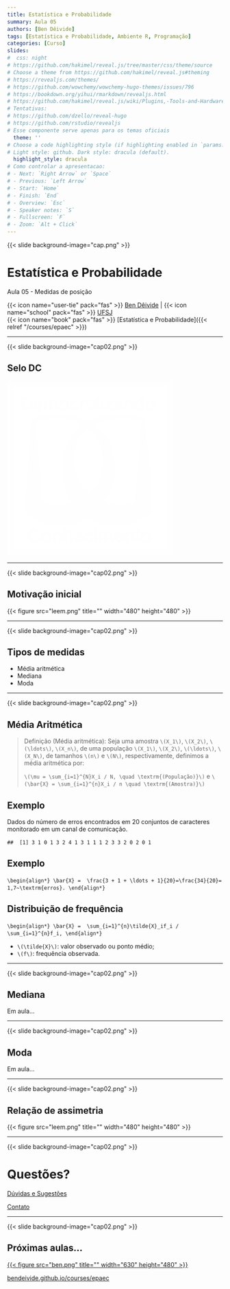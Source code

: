 ```yaml
---
title: Estatística e Probabilidade
summary: Aula 05
authors: [Ben Dêivide]
tags: [Estatística e Probabilidade, Ambiente R, Programação]
categories: [Curso]
slides:
#  css: night
# https://github.com/hakimel/reveal.js/tree/master/css/theme/source
# Choose a theme from https://github.com/hakimel/reveal.js#theming
# https://revealjs.com/themes/
# https://github.com/wowchemy/wowchemy-hugo-themes/issues/796
# https://bookdown.org/yihui/rmarkdown/revealjs.html
# https://github.com/hakimel/reveal.js/wiki/Plugins,-Tools-and-Hardware
# Tentativas:
# https://github.com/dzello/reveal-hugo
# https://github.com/rstudio/revealjs
# Esse componente serve apenas para os temas oficiais
  theme: ''
# Choose a code highlighting style (if highlighting enabled in `params.toml`)
# Light style: github. Dark style: dracula (default).
  highlight_style: dracula
# Como controlar a apresentacao:
# - Next: `Right Arrow` or `Space`
# - Previous: `Left Arrow`
# - Start: `Home`
# - Finish: `End`
# - Overview: `Esc`
# - Speaker notes: `S`
# - Fullscreen: `F`
# - Zoom: `Alt + Click`
---
```






{{< slide background-image="cap.png" >}}

# Estatística e Probabilidade
Aula 05 - Medidas de posição
</br>

{{< icon name="user-tie" pack="fas" >}} [Ben Dêivide](https://bendeivide.github.io/) | {{< icon name="school" pack="fas" >}} [UFSJ](https://www.ufsj.edu.br/)
</br>
{{< icon name="book" pack="fas" >}} [Estatística e Probabilidade]({{< relref "/courses/epaec" >}})


---

{{< slide background-image="cap02.png" >}}

## Selo DC

[![](SeloDC-branco.png)](https://bendeivide.github.io/dc/)

---

{{< slide background-image="cap02.png" >}}

## Motivação inicial

{{< figure src="leem.png" title="" width="480" height="480" >}}


---

{{< slide background-image="cap02.png" >}}

## Tipos de medidas

- Média aritmética
- Mediana
- Moda

---

{{< slide background-image="cap02.png" >}}

<section>
<h2> Média Aritmética </h2>

> Definição (Média aritmética): Seja uma amostra `\(X_1\)`, `\(X_2\)`, `\(\ldots\)`, `\(X_n\)`, de uma população `\(X_1\)`, `\(X_2\)`, `\(\ldots\)`, `\(X_N\)`, de tamanhos `\(n\)` e `\(N\)`, respectivamente, definimos a média aritmética por:
>
> `\(\mu = \sum_{i=1}^{N}X_i / N, \quad \textrm{(População)}\)` e `\(\bar{X} = \sum_{i=1}^{n}X_i / n \quad \textrm{(Amostra)}\)`

</section>

<section>
<h2> Exemplo </h2>

Dados do número de erros encontrados em 20 conjuntos de caracteres monitorado em um canal de comunicação.


```
##  [1] 3 1 0 1 3 2 4 1 3 1 1 1 2 3 3 2 0 2 0 1
```

</section>

<section>
<h2>Exemplo</h2>

`\begin{align*}
  \bar{X} =  \frac{3 + 1 + \ldots + 1}{20}=\frac{34}{20}= 1,7~\textrm{erros}.
\end{align*}`


</section>

<section>
<h2>Distribuição de frequência</h2>

`\begin{align*}
  \bar{X} =  \sum_{i=1}^{n}\tilde{X}_if_i / \sum_{i=1}^{n}f_i,
\end{align*}`

- `\(\tilde{X}\)`: valor observado ou ponto médio;
- `\(f\)`: frequência observada.

</section>

---

{{< slide background-image="cap02.png" >}}

<section>
<h2>Mediana</h2>

Em aula...

</section>


---

{{< slide background-image="cap02.png" >}}

<section>
<h2>Moda</h2>

Em aula...

</section>

---

{{< slide background-image="cap02.png" >}}

## Relação de assimetria


{{< figure src="leem.png" title="" width="480" height="480" >}}

---

{{< slide background-image="cap02.png" >}}

# Questões? 

[Dúvidas e Sugestões](https://bendeivide.github.io/)

[Contato](https://bendeivide.github.io/#contact)

---

{{< slide background-image="cap02.png" >}}
<!-- https://revealjs.com/transitions/ -->
<section data-transition="zoom">
  <h1>Próximas aulas...</h1>
</section>

<section data-transition-speed="fast">


<a href="/courses/epaec" target="_blank">

{{< figure src="ben.png" title="" width="630" height="480" >}}

</a>

<a href="/courses/epaec" target="_blank">bendeivide.github.io/courses/epaec</a>


</section>



<!-- <section> -->
<!--   <h2>Some Slide</h2> -->

<!--   <aside class="notes"> -->
<!--     Anotações no Visualizador (Clique em S) 📝 -->
<!--   </aside> -->
<!-- </section> -->


<!-- ## Animação -->

<!-- <section data-auto-animate> -->
<!--   <h1>Auto-Animate</h1> -->
<!-- </section> -->
<!-- <section data-auto-animate> -->
<!--   <h1 style="margin-top: 100px; color: red;">Auto-Animate</h1> -->
<!-- </section> -->
